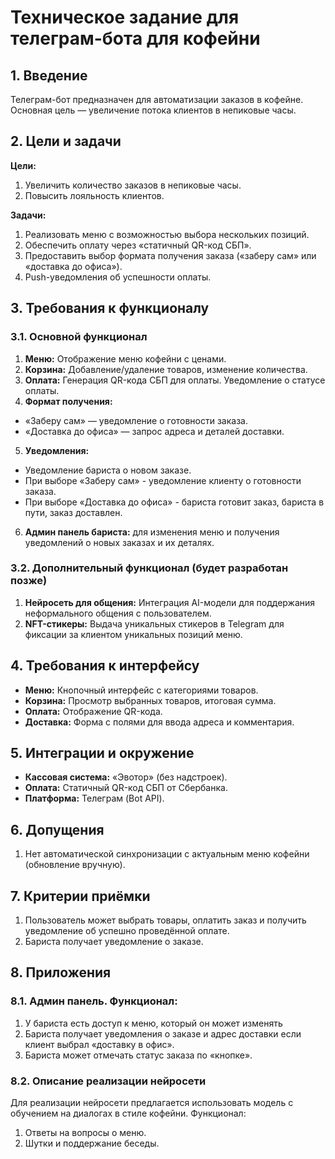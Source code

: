 # Техническое задание для телеграм-бота для кофейни

## 1. Введение
Телеграм-бот предназначен для автоматизации заказов в кофейне. Основная цель — увеличение потока клиентов в непиковые часы.

## 2. Цели и задачи
**Цели:**
1) Увеличить количество заказов в непиковые часы.
2) Повысить лояльность клиентов.

**Задачи:**
1) Реализовать меню с возможностью выбора нескольких позиций.
2) Обеспечить оплату через «статичный QR-код СБП».
3) Предоставить выбор формата получения заказа («заберу сам» или «доставка до офиса»).
4) Push-уведомления об успешности оплаты.

## 3. Требования к функционалу
### 3.1. Основной функционал
1) **Меню:** Отображение меню кофейни с ценами.
2) **Корзина:** Добавление/удаление товаров, изменение количества.
3) **Оплата:** Генерация QR-кода СБП для оплаты. Уведомление о статусе оплаты.
4) **Формат получения:**
  - «Заберу сам» — уведомление о готовности заказа.
  - «Доставка до офиса» — запрос адреса и деталей доставки.
5) **Уведомления:** 
  - Уведомление бариста о новом заказе.
  - При выборе «Заберу сам» - уведомление клиенту о готовности заказа.
  - При выборе «Доставка до офиса» - бариста готовит заказ, бариста в пути, заказ доставлен.
6) **Админ панель бариста:** для изменения меню и получения уведомлений о новых заказах и их деталях.

### 3.2. Дополнительный функционал (будет разработан позже)
1) **Нейросеть для общения:** Интеграция AI-модели для поддержания неформального общения с пользователем.
2) **NFT-стикеры:** Выдача уникальных стикеров в Telegram для фиксации за клиентом уникальных позиций меню.

## 4. Требования к интерфейсу
- **Меню:** Кнопочный интерфейс с категориями товаров.
- **Корзина:** Просмотр выбранных товаров, итоговая сумма.
- **Оплата:** Отображение QR-кода.
- **Доставка:** Форма с полями для ввода адреса и комментария.

## 5. Интеграции и окружение
- **Кассовая система:** «Эвотор» (без надстроек).
- **Оплата:** Статичный QR-код СБП от Сбербанка.
- **Платформа:** Телеграм (Bot API).

## 6. Допущения
1) Нет автоматической синхронизации с актуальным меню кофейни (обновление вручную).
  
## 7. Критерии приёмки
1) Пользователь может выбрать товары, оплатить заказ и получить уведомление об успешно проведённой оплате.
2) Бариста получает уведомление о заказе.

## 8. Приложения
### 8.1. Админ панель. Функционал:
1) У бариста есть доступ к меню, который он может изменять
2) Бариста получает уведомления о заказе и адрес доставки если клиент выбрал «доставку в офис».
3) Бариста может отмечать статус заказа по «кнопке».

### 8.2. Описание реализации нейросети
Для реализации нейросети предлагается использовать модель с обучением на диалогах в стиле кофейни. Функционал:
1) Ответы на вопросы о меню.
2) Шутки и поддержание беседы.
